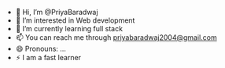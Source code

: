 - 👋 Hi, I’m @PriyaBaradwaj
- 👀 I’m interested in Web development
- 🌱 I’m currently learning full stack 
- 📫 You can reach me through priyabaradwaj2004@gmail.com
- 😄 Pronouns: ...
- ⚡ I am a fast learner

<!---
PriyaBaradwaj/PriyaBaradwaj is a ✨ special ✨ repository because its `README.md` (this file) appears on your GitHub profile.
You can click the Preview link to take a look at your changes.
--->
